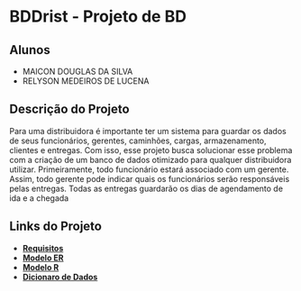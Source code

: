 # BDDrist - Projeto de BD


## Alunos

* MAICON DOUGLAS DA SILVA
* RELYSON MEDEIROS DE LUCENA

## Descrição do Projeto

Para uma distribuidora é importante ter um sistema para guardar os dados de seus funcionários, gerentes, caminhões, cargas, armazenamento, clientes e entregas. Com isso, esse projeto busca solucionar esse problema com a criação de um banco de dados otimizado para qualquer distribuidora utilizar. Primeiramente, todo funcionário estará associado com um gerente. Assim, todo gerente pode indicar quais os funcionários serão responsáveis pelas entregas. Todas as entregas guardarão os dias de agendamento de ida e a chegada

## Links do Projeto
* [**Requisitos**](https://github.com/mdouglas630/BDDrist/DOCS/REQUISITOS.md)
* [**Modelo ER**](https://github.com/mdouglas630/BDDrist/DOCS/MODELO_ER.md)
* [**Modelo R**](https://github.com/mdouglas630/BDDrist/DOCS/MODELO_R.md)
* [**Dicionaro de Dados**](https://github.com/mdouglas630/BDDrist/DOCS/DICIONARIO_DADOS.md)

